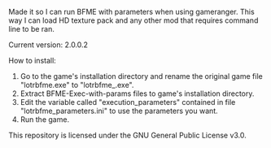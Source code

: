 Made it so I can run BFME with parameters when using gameranger. This way I can load HD texture pack and any other mod that requires command line to be ran.

Current version: 2.0.0.2

How to install:
1. Go to the game's installation directory and rename the original game file "lotrbfme.exe" to "lotrbfme_.exe".
1. Extract BFME-Exec-with-params files to game's installation directory.
1. Edit the variable called "execution_parameters" contained in file "lotrbfme_parameters.ini" to use the parameters you want.
1. Run the game.

This repository is licensed under the GNU General Public License v3.0.
